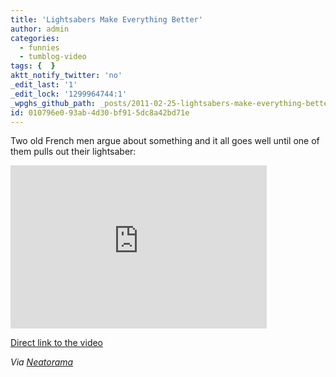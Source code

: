 ```yaml
---
title: 'Lightsabers Make Everything Better'
author: admin
categories:
  - funnies
  - tumblog-video
tags: {  }
aktt_notify_twitter: 'no'
_edit_last: '1'
_edit_lock: '1299964744:1'
_wpghs_github_path: _posts/2011-02-25-lightsabers-make-everything-better.md
id: 010796e0-93ab-4d30-bf91-5dc8a42bd71e
---
```

<p>Two old French men argue about something and it all goes well until one of them pulls out their lightsaber:</p>
<p><iframe title="YouTube video player" width="410" height="261" src="http://www.youtube.com/embed/ojJUzv88Els?rel=0" frameborder="0" allowfullscreen></iframe></p>
<p><a href="http://www.youtube.com/watch?v=ojJUzv88Els">Direct link to the video</a></p>
<p><em>Via <a href="http://www.neatorama.com/2011/02/24/old-men-get-into-lightsaber-duel/">Neatorama</a></em></p>
